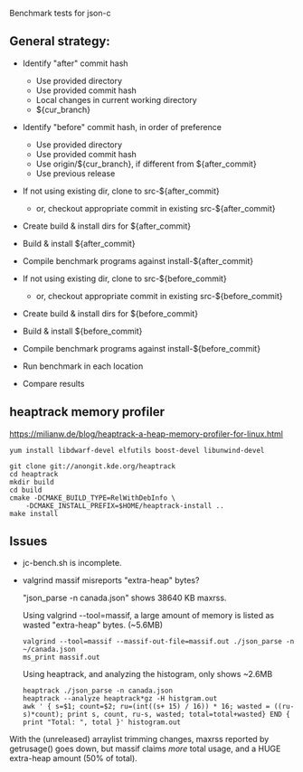 
Benchmark tests for json-c

General strategy:
-------------------

* Identify "after" commit hash
    * Use provided directory
    * Use provided commit hash
    * Local changes in current working directory
    * ${cur_branch}
* Identify "before" commit hash, in order of preference
    * Use provided directory
    * Use provided commit hash
    * Use origin/${cur_branch}, if different from ${after_commit}
    * Use previous release

* If not using existing dir, clone to src-${after_commit}
    * or, checkout appropriate commit in existing src-${after_commit}
* Create build & install dirs for ${after_commit}
* Build & install ${after_commit}
* Compile benchmark programs against install-${after_commit}

* If not using existing dir, clone to src-${before_commit}
    * or, checkout appropriate commit in existing src-${before_commit}
* Create build & install dirs for ${before_commit}
* Build & install ${before_commit}
* Compile benchmark programs against install-${before_commit}

* Run benchmark in each location
* Compare results

heaptrack memory profiler
---------------------------

https://milianw.de/blog/heaptrack-a-heap-memory-profiler-for-linux.html


```
yum install libdwarf-devel elfutils boost-devel libunwind-devel

git clone git://anongit.kde.org/heaptrack
cd heaptrack
mkdir build
cd build
cmake -DCMAKE_BUILD_TYPE=RelWithDebInfo \
	-DCMAKE_INSTALL_PREFIX=$HOME/heaptrack-install ..
make install
```


Issues
--------

* jc-bench.sh is incomplete.

* valgrind massif misreports "extra-heap" bytes?

    "json_parse -n canada.json" shows 38640 KB maxrss.

    Using valgrind --tool=massif, a large amount of memory is listed as
     wasted "extra-heap" bytes.  (~5.6MB)

    ```
    valgrind --tool=massif --massif-out-file=massif.out ./json_parse -n ~/canada.json
    ms_print massif.out
    ```


    Using heaptrack, and analyzing the histogram, only shows ~2.6MB
    ```
    heaptrack ./json_parse -n canada.json
    heaptrack --analyze heaptrack*gz -H histgram.out
    awk ' { s=$1; count=$2; ru=(int((s+ 15) / 16)) * 16; wasted = ((ru-s)*count); print s, count, ru-s, wasted; total=total+wasted} END { print "Total: ", total }' histogram.out
    ```

 With the (unreleased) arraylist trimming changes, maxrss reported by
  getrusage() goes down, but massif claims *more* total usage, and a HUGE 
  extra-heap amount (50% of total).

